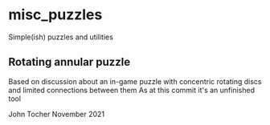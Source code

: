 # misc_puzzles
Simple(ish) puzzles and utilities

## Rotating annular puzzle

Based on  discussion about an in-game puzzle with concentric rotating discs and limited connections between them
As at this commit it's an unfinished tool


John Tocher
November 2021
